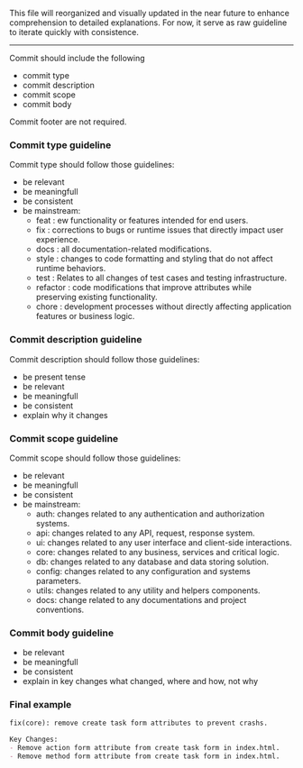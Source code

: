 This file will reorganized and visually updated in the near future to enhance comprehension to detailed explanations.
For now, it serve as raw guideline to iterate quickly with consistence.

---

Commit should include the following

- commit type
- commit description
- commit scope
- commit body

Commit footer are not required.

### Commit type guideline

Commit type should follow those guidelines:

- be relevant
- be meaningfull
- be consistent
- be mainstream:
     - feat : ew functionality or features intended for end users.
     - fix : corrections to bugs or runtime issues that directly impact user experience.
     - docs : all documentation-related modifications.
     - style : changes to code formatting and styling that do not affect runtime behaviors.
     - test : Relates to all changes of test cases and testing infrastructure.
     - refactor : code modifications that improve attributes while preserving existing functionality.
     - chore : development processes without directly affecting application features or business logic.

### Commit description guideline

Commit description should follow those guidelines:

- be present tense
- be relevant
- be meaningfull
- be consistent
- explain why it changes

### Commit scope guideline

Commit scope should follow those guidelines:

- be relevant
- be meaningfull
- be consistent
- be mainstream:
     - auth: changes related to any authentication and authorization systems.
     - api: changes related to any API, request, response system.
     - ui: changes related to any user interface and client-side interactions.
     - core: changes related to any business, services and critical logic.
     - db: changes related to any database and data storing solution.
     - config: changes related to any configuration and systems parameters.
     - utils: changes related to any utility and helpers components.
     - docs: change related to any documentations and project conventions.

### Commit body guideline

- be relevant
- be meaningfull
- be consistent
- explain in key changes what changed, where and how, not why

### Final example

```md
fix(core): remove create task form attributes to prevent crashs.

Key Changes:
- Remove action form attribute from create task form in index.html.
- Remove method form attribute from create task form in index.html.
```
